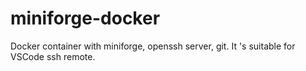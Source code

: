 # miniforge-docker
Docker container with miniforge, openssh server, git. It 's suitable for VSCode ssh remote.
